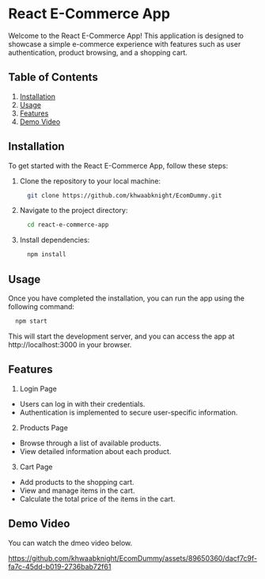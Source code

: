 # React E-Commerce App

Welcome to the React E-Commerce App! This application is designed to showcase a simple e-commerce experience with features such as user authentication, product browsing, and a shopping cart.

## Table of Contents

1. [Installation](#installation)
2. [Usage](#usage)
3. [Features](#features)
4. [Demo Video](#demo-video)

## Installation

To get started with the React E-Commerce App, follow these steps:

1. Clone the repository to your local machine:
  
   ```bash
     git clone https://github.com/khwaabknight/EcomDummy.git
   ```
2. Navigate to the project directory:
   
   ```bash
     cd react-e-commerce-app
   ```
3. Install dependencies:

   ```bash
     npm install
   ```

## Usage
Once you have completed the installation, you can run the app using the following command:

  ```bash
    npm start
  ```
This will start the development server, and you can access the app at http://localhost:3000 in your browser.

## Features

1. Login Page
  - Users can log in with their credentials.
  - Authentication is implemented to secure user-specific information.
2. Products Page
  - Browse through a list of available products.
  - View detailed information about each product.
3. Cart Page
  - Add products to the shopping cart.
  - View and manage items in the cart.
  - Calculate the total price of the items in the cart.

## Demo Video

You can watch the dmeo video below.

https://github.com/khwaabknight/EcomDummy/assets/89650360/dacf7c9f-fa7c-45dd-b019-2736bab72f61

